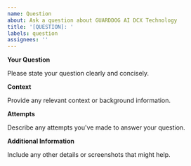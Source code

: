 ```yaml
---
name: Question
about: Ask a question about GUARDDOG AI DCX Technology
title: '[QUESTION]: '
labels: question
assignees: ''
---
```


**Your Question**

Please state your question clearly and concisely.


**Context**

Provide any relevant context or background information.


**Attempts**

Describe any attempts you've made to answer your question.


**Additional Information**

Include any other details or screenshots that might help.
